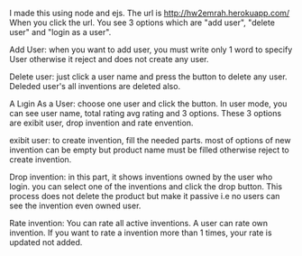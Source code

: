 I made this using node and ejs. The url is http://hw2emrah.herokuapp.com/
When you click the url. You see 3 options which are "add user", "delete user"
and "login as a user".

Add User: when you want to add user, you must write only 1 word to specify User
otherwise it reject and does not create any user.

Delete user: just click a user name and press the button to delete any user.
Deleded user's all inventions are deleted also.

A Lıgin As a User: choose one user and click the button. In user mode, you can see
user name, total rating avg rating and  3 options.
These 3 options are exibit user, drop invention and rate envention.

exibit user: to create invention, fill the needed parts. most of options of new invention can be empty
but product name must be filled otherwise reject to create invention.

Drop invention: in this part, it shows inventions owned by the user who login. you can select one of the inventions
and click the drop button. This process does not delete the product but make it passive i.e no users can see the invention
even owned user.

Rate invention: You can rate all active inventions. A user can rate own invention. If you want to rate a invention
more than 1 times, your rate is updated not added.
